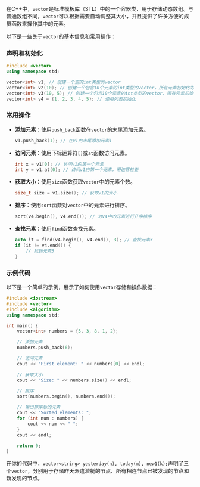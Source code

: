 在C++中，`vector`是标准模板库（STL）中的一个容器类，用于存储动态数组。与普通数组不同，`vector`可以根据需要自动调整其大小，并且提供了许多方便的成员函数来操作其中的元素。

以下是一些关于`vector`的基本信息和常用操作：

### 声明和初始化

```cpp
#include <vector>
using namespace std;

vector<int> v1; // 创建一个空的int类型的vector
vector<int> v2(10); // 创建一个包含10个元素的int类型的vector，所有元素初始化为0
vector<int> v3(10, 5); // 创建一个包含10个元素的int类型的vector，所有元素初始化为5
vector<int> v4 = {1, 2, 3, 4, 5}; // 使用列表初始化
```

### 常用操作

- **添加元素**：使用`push_back`函数在`vector`的末尾添加元素。
    ```cpp
    v1.push_back(1); // 在v1的末尾添加元素1
    ```

- **访问元素**：使用下标运算符`[]`或`at`函数访问元素。
    ```cpp
    int x = v1[0]; // 访问v1的第一个元素
    int y = v1.at(0); // 访问v1的第一个元素，带边界检查
    ```

- **获取大小**：使用`size`函数获取`vector`中的元素个数。
    ```cpp
    size_t size = v1.size(); // 获取v1的大小
    ```

- **排序**：使用`sort`函数对`vector`中的元素进行排序。
    ```cpp
    sort(v4.begin(), v4.end()); // 对v4中的元素进行升序排序
    ```

- **查找元素**：使用`find`函数查找元素。
    ```cpp
    auto it = find(v4.begin(), v4.end(), 3); // 查找元素3
    if (it != v4.end()) {
        // 找到元素3
    }
    ```

### 示例代码

以下是一个简单的示例，展示了如何使用`vector`存储和操作数据：

```cpp
#include <iostream>
#include <vector>
#include <algorithm>
using namespace std;

int main() {
    vector<int> numbers = {5, 3, 8, 1, 2};

    // 添加元素
    numbers.push_back(6);

    // 访问元素
    cout << "First element: " << numbers[0] << endl;

    // 获取大小
    cout << "Size: " << numbers.size() << endl;

    // 排序
    sort(numbers.begin(), numbers.end());

    // 输出排序后的元素
    cout << "Sorted elements: ";
    for (int num : numbers) {
        cout << num << " ";
    }
    cout << endl;

    return 0;
}
```

在你的代码中，`vector<string> yesterday(n), today(m), new1(k);`声明了三个`vector`，分别用于存储昨天派遣潜艇的节点、所有相连节点已被发现的节点和新发现的节点。